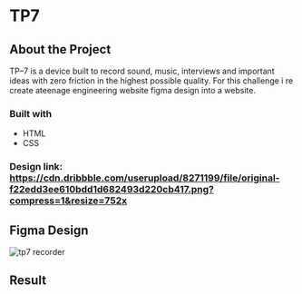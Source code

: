 # TP7
## About the Project
TP–7 is a device built to record sound, music, interviews and important ideas with zero friction in the highest possible quality.
For this challenge i re create ateenage engineering website figma design into a website.

### Built with
* HTML
* CSS

### Design link: https://cdn.dribbble.com/userupload/8271199/file/original-f22edd3ee610bdd1d682493d220cb417.png?compress=1&resize=752x

## Figma Design
![tp7 recorder](https://github.com/khaekelvin/TP7/assets/130221570/4f100822-0d48-42da-9e7f-d120861269bf)

## Result
